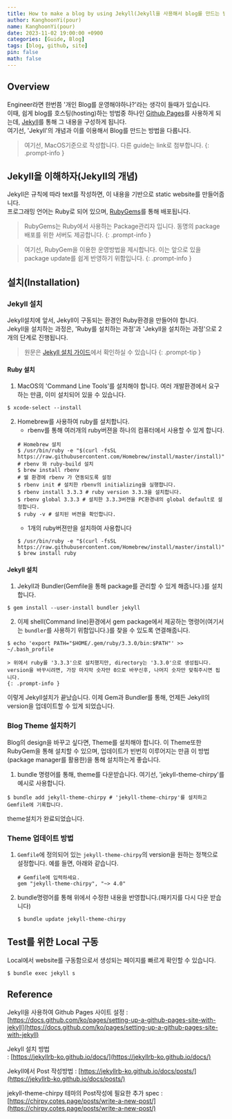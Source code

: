 ```yaml
---
title: How to make a blog by using Jekyll(Jekyll을 사용해서 blog를 만드는 방법)
author: KanghoonYi(pour)
name: KanghoonYi(pour)
date: 2023-11-02 19:00:00 +0900
categories: [Guide, Blog]
tags: [blog, github, site]
pin: false
math: false
---
```

## Overview
Engineer라면 한번쯤 '개인 Blog를 운영해야하나?'라는 생각이 들때가 있습니다.  
이때, 쉽게 blog를 호스팅(hosting)하는 방법중 하나인 [Github Pages](https://pages.github.com/)를 사용하게 되는데, [Jekyll](https://jekyllrb-ko.github.io/)를 통해 그 내용을 구성하게 됩니다.  
여기선, 'Jekyll'의 개념과 이를 이용해서 Blog를 만드는 방법을 다룹니다.

>여기선, MacOS기준으로 작성합니다. 다른 guide는 link로 첨부합니다.
{: .prompt-info }


## Jekyll을 이해하자(Jekyll의 개념)
Jekyll은 규칙에 따라 text를 작성하면, 이 내용을 기반으로 static website를 만들어줍니다.  
프로그래밍 언어는 Ruby로 되어 있으며, [RubyGems](https://rubygems.org/)를 통해 배포됩니다.
>RubyGems는 Ruby에서 사용하는 Package관리자 입니다. 동명의 package배포를 위한 서버도 제공합니다.
{: .prompt-info }

>여기선, RubyGem을 이용한 운영방법을 제시합니다. 이는 앞으로 있을 package update를 쉽게 반영하기 위함입니다.
{: .prompt-info }

## 설치(Installation)
### Jekyll 설치
Jekyll설치에 앞서, Jekyll이 구동되는 환경인 Ruby환경을 만들어야 합니다.  
Jekyll을 설치하는 과정은, 'Ruby를 설치하는 과정'과 'Jekyll을 설치하는 과정'으로 2개의 단계로 진행됩니다.
>원문은 [Jekyll 설치 가이드](https://jekyllrb-ko.github.io/docs/installation/)에서 확인하실 수 있습니다
{: .prompt-tip }

#### Ruby 설치
1. MacOS의 'Command Line Tools'를 설치해야 합니다. 여러 개발환경에서 요구하는 만큼, 이미 설치되어 있을 수 있습니다.
```shell
$ xcode-select --install
```

2. Homebrew를 사용하여 ruby를 설치합니다.
   - rbenv를 통해 여러개의 ruby버젼을 하나의 컴퓨터에서 사용할 수 있게 합니다.
    ```shell
    # Homebrew 설치
    $ /usr/bin/ruby -e "$(curl -fsSL https://raw.githubusercontent.com/Homebrew/install/master/install)"
    # rbenv 와 ruby-build 설치
    $ brew install rbenv
    # 쉘 환경에 rbenv 가 연동되도록 설정
    $ rbenv init # 설치한 rbenv의 initializing을 실행합니다.
    $ rbenv install 3.3.3 # ruby version 3.3.3을 설치합니다.
    $ rbenv global 3.3.3 # 설치한 3.3.3버젼을 PC환경내의 global default로 설정합니다.
    $ ruby -v # 설치된 버젼을 확인합니다.
    ```
   - 1개의 ruby버젼만을 설치하여 사용합니다
    ```shell
    $ /usr/bin/ruby -e "$(curl -fsSL https://raw.githubusercontent.com/Homebrew/install/master/install)"
    $ brew install ruby
    ```

#### Jekyll 설치
1. Jekyll과 Bundler(Gemfile을 통해 package를 관리할 수 있게 해줍니다.)를 설치합니다.
```shell
$ gem install --user-install bundler jekyll
```
2. 이제 shell(Command line)환경에서 gem package에서 제공하는 명령어(여기서는 `bundler`를 사용하기 위함입니다.)를 찾을 수 있도록 연결해줍니다.
```shell
$ echo 'export PATH="$HOME/.gem/ruby/3.3.0/bin:$PATH"' >> ~/.bash_profile
```

    > 위에서 ruby를 '3.3.3'으로 설치했지만, directory는 '3.3.0'으로 생성됩니다. version을 바꾸시려면, 가장 마지막 숫자만 0으로 바꾸신후, 나머지 숫자만 맞춰주시면 됩니다.
    {: .prompt-info }

이렇게 Jekyll설치가 끝났습니다. 이제 Gem과 Bundler를 통해, 언제든 Jekyll의 version을 업데이트할 수 있게 되었습니다.

### Blog Theme 설치하기
Blog의 design을 바꾸고 싶다면, Theme를 설치해야 합니다.
이 Theme또한 RubyGem을 통해 설치할 수 있으며, 업데이트가 빈번히 이루어지는 만큼 이 방법(package manager를 활용한)을 통해 설치하는게 좋습니다.

1. bundle 명령어를 통해, theme를 다운받습니다. 여기선, 'jekyll-theme-chirpy'를 예시로 사용합니다.
```shell
$ bundle add jekyll-theme-chirpy # 'jekyll-theme-chirpy'를 설치하고 Gemfile에 기록합니다.
```

theme설치가 완료되었습니다.

### Theme 업데이트 방법
1. `Gemfile`에 정의되어 있는 `jekyll-theme-chirpy`의 version을 원하는 정책으로 설정합니다. 예를 들면, 아래와 같습니다.
    ```text
   # Gemfile에 입력하세요.
    gem "jekyll-theme-chirpy", "~> 4.0"
    ```
2. bundle명령어를 통해 위에서 수정한 내용을 반영합니다.(패키지를 다시 다운 받습니다)
    ```shell
    $ bundle update jekyll-theme-chirpy
    ```

## Test를 위한 Local 구동
Local에서 website를 구동함으로서 생성되는 페이지를 빠르게 확인할 수 있습니다.
```shell
$ bundle exec jekyll s
```



## Reference

Jekyll을 사용하여 Github Pages 사이트 설정
: [https://docs.github.com/ko/pages/setting-up-a-github-pages-site-with-jekyll](https://docs.github.com/ko/pages/setting-up-a-github-pages-site-with-jekyll)  

Jekyll 설치 방법  
: [https://jekyllrb-ko.github.io/docs/](https://jekyllrb-ko.github.io/docs/)

Jekyll에서 Post 작성방법
: [https://jekyllrb-ko.github.io/docs/posts/](https://jekyllrb-ko.github.io/docs/posts/)

jekyll-theme-chirpy 테마의 Post작성에 필요한 추가 spec
: [https://chirpy.cotes.page/posts/write-a-new-post/](https://chirpy.cotes.page/posts/write-a-new-post/)
